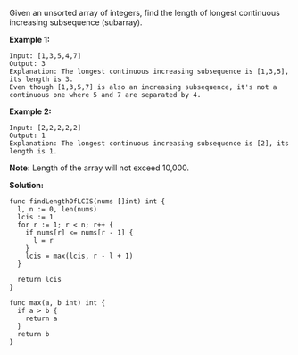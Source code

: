 Given an unsorted array of integers, find the length of longest continuous increasing subsequence (subarray).

**Example 1:**
```
Input: [1,3,5,4,7]
Output: 3
Explanation: The longest continuous increasing subsequence is [1,3,5], its length is 3. 
Even though [1,3,5,7] is also an increasing subsequence, it's not a continuous one where 5 and 7 are separated by 4. 
```

**Example 2:**
```
Input: [2,2,2,2,2]
Output: 1
Explanation: The longest continuous increasing subsequence is [2], its length is 1. 
```

**Note:** Length of the array will not exceed 10,000.

**Solution:**

```golang
func findLengthOfLCIS(nums []int) int {
  l, n := 0, len(nums)
  lcis := 1
  for r := 1; r < n; r++ {
    if nums[r] <= nums[r - 1] {
      l = r
    }
    lcis = max(lcis, r - l + 1)
  }

  return lcis
}

func max(a, b int) int {
  if a > b {
    return a
  }
  return b
}
```
